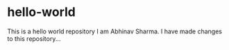 # hello-world
This is a hello world repository
I am Abhinav Sharma.
I have made changes to this repository...
